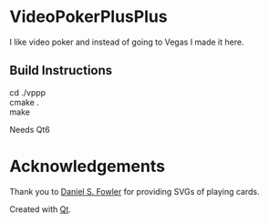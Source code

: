 # VideoPokerPlusPlus
I like video poker and instead of going to Vegas I made it here.

## Build Instructions
cd ./vppp\
cmake .\
make

Needs Qt6

# Acknowledgements
Thank you to [Daniel S. Fowler](https://tekeye.uk/playing_cards/svg-playing-cards) for providing SVGs of playing cards.

Created with [Qt](https://www.qt.io/).
